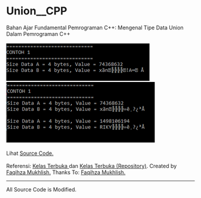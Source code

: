 # Union__CPP
Bahan Ajar Fundamental Pemrograman C++: Mengenal Tipe Data Union Dalam Pemrograman C++<br><br>
<img src="https://github.com/RizkyKhapidsyah/Union__CPP/blob/master/Results/001.PNG">
<img src="https://github.com/RizkyKhapidsyah/Union__CPP/blob/master/Results/002.PNG"><br><br>
Lihat <a href="https://github.com/RizkyKhapidsyah/Union__CPP/blob/master/Source.cpp">Source Code.</a><br><br>
Referensi: <a href="https://www.youtube.com/user/faqihzamukhlish"> Kelas Terbuka </a> dan <a href="https://github.com/kelasterbuka"> Kelas Terbuka (Repository)</a>. Created by <a href="https://github.com/faqihza">Faqihza Mukhlish.</a> Thanks To: <a href="https://www.youtube.com/channel/UCRGHjysoCemh4y7tCJQs30w/about">Faqihza Mukhlish.</a><br>

-----
All Source Code is Modified.

